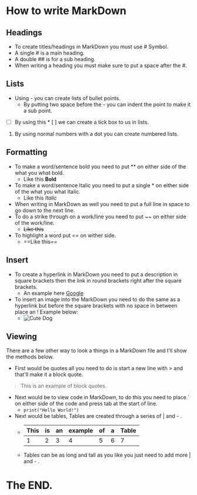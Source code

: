 
# How to write MarkDown
## Headings
 - To create titles/headings in MarkDown you must use # Symbol.
 - A single # is a main heading.
 - A double ## is for a sub heading.
 - When writing a heading you must make sure to put a space after the #.


## Lists
- Using - you can create lists of bullet points.
  -  By putting two space before the - you can indent the point to make it a sub point.
 * [ ] By using this * [ ] we can create a tick box to us in lists.
 1. By using normal numbers with a dot you can create numbered lists.

## Formatting
 - To make a word/sentence bold you need to put ** on either side of the what you what bold.
   - Like this **Bold**
 - To make a word/sentence Italic you need to put a single * on either side of the what you what Italic.
   - Like this *Italic*
 - When writing in MarkDown as well you need to put a full line in space to go down to the next line.
 - To do a strike through on a work/line you need to put ~~ on either side of the work/line.
   - ~~Like this~~
- To highlight a word put == on wither side.
  - ==Like this==

## Insert
-  To create a hyperlink in MarkDown you need to put a description in square brackets then the link in round brackets right after the square brackets.
   - An example here [Google](https://www.google.com/)
- To insert an image into the MarkDown you need to do the same as a hyperlink but before the square brackets with no space in between place an !  Example below:
  - ![Cute Dog](https://www.thesprucepets.com/thmb/wpN_ZunUaRQAc_WRdAQRxeTbyoc=/4231x2820/filters:fill%28auto,1%29/adorable-white-pomeranian-puppy-spitz-921029690-5c8be25d46e0fb000172effe.jpg)


## Viewing 
There are a few other way to look a things in a MarkDown file and I'll show the methods below.

- First would be quotes all you need to do is start a new line with > and that'll make it a block quote.
> This is an example of block quotes.
- Next would be to view code in MarkDown, to do this you need to place ` on either side of the code and press tab at the start of line.
     - 	`print("Hello World!")`
-  Next would be tables, Tables are created through a series of | and - .
   - |This   |  is | an | example | of | a | Table |
     |--|--|--|--|--|--|--|
     | 1 | 2 | 3 | 4 | 5 | 6 | 7 | 
    - Tables can be as long and tall as you like you just need to add more | and - .
  # The END.

